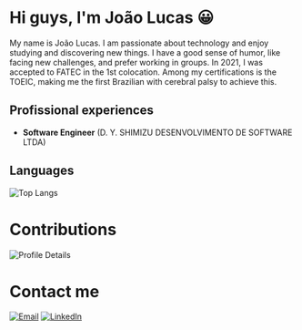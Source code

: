 
# Hi guys, I'm João Lucas 😀
My name is João Lucas. I am passionate about technology and enjoy studying and discovering new things. I have a good sense of humor, like facing new challenges, and prefer working in groups. In 2021, I was accepted to FATEC in the 1st colocation. Among my certifications is the TOEIC, making me the first Brazilian with cerebral palsy to achieve this.
## Profissional experiences
*  **Software Engineer**  (D. Y. SHIMIZU DESENVOLVIMENTO DE SOFTWARE LTDA)
## Languages
![Top Langs](https://github-readme-stats.vercel.app/api/top-langs/?username=joaolpridolficarvalho&layout=compact&theme=vision-friendly-dark)
# Contributions
![Profile Details](https://github-profile-summary-cards.vercel.app/api/cards/profile-details?username=Joaolpridolficarvalho&theme=default)
# Contact me
[![Email](https://img.shields.io/badge/Email-D14836?style=for-the-badge&logo=gmail&logoColor=white)](mailto:jlprcarvalho@gmail.com)
[![LinkedIn](https://img.shields.io/badge/LinkedIn-0077B5?style=for-the-badge&logo=linkedin&logoColor=white)](https://www.linkedin.com/in/joaolucasridolfi/?locale=en_US)
